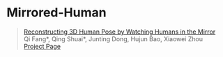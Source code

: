 # Mirrored-Human
> [Reconstructing 3D Human Pose by Watching Humans in the Mirror]()  
> Qi Fang\*, Qing Shuai\*, Junting Dong, Hujun Bao, Xiaowei Zhou  
> [Project Page](https://zju3dv.github.io/Mirrored-Human)
